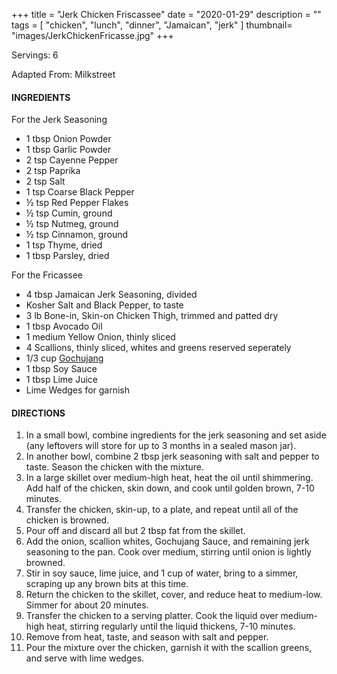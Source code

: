 +++
title = "Jerk Chicken Friscassee"
date = "2020-01-29"
description = ""
tags = [
    "chicken",
    "lunch",
    "dinner",
    "Jamaican",
    "jerk"
]
thumbnail= "images/JerkChickenFricasse.jpg"
+++

Servings: 6 <!--more-->

Adapted From: Milkstreet

#### INGREDIENTS 

For the Jerk Seasoning

* 1 tbsp Onion Powder
* 1 tbsp Garlic Powder
* 2 tsp Cayenne Pepper
* 2 tsp Paprika
* 2 tsp Salt
* 1 tsp Coarse Black Pepper 
* ½ tsp Red Pepper Flakes
* ½ tsp Cumin, ground
* ½ tsp Nutmeg, ground
* ½ tsp Cinnamon, ground
* 1 tsp Thyme, dried
* 1 tbsp Parsley, dried

For the Fricassee

* 4 tbsp Jamaican Jerk Seasoning, divided 
* Kosher Salt and Black Pepper, to taste 
* 3 lb Bone-in, Skin-on Chicken Thigh, trimmed and patted dry
* 1 tbsp Avocado Oil 
* 1 medium Yellow Onion, thinly sliced 
* 4 Scallions, thinly sliced, whites and greens reserved seperately 
* 1/3 cup [Gochujang](https://amzn.to/3al2a8Y)
* 1 tbsp Soy Sauce 
* 1 tbsp Lime Juice 
* Lime Wedges for garnish 

#### DIRECTIONS 

1. In a small bowl, combine ingredients for the jerk seasoning and set aside (any leftovers will store for up to 3 months in a sealed mason jar).
2. In another bowl, combine 2 tbsp jerk seasoning with salt and pepper to taste. Season the chicken with the mixture.
3. In a large skillet over medium-high heat, heat the oil until shimmering. Add half of the chicken, skin down, and cook until golden brown, 7-10 minutes.
4. Transfer the chicken, skin-up, to a plate, and repeat until all of the chicken is browned.
5. Pour off and discard all but 2 tbsp fat from the skillet.
6. Add the onion, scallion whites, Gochujang Sauce, and remaining jerk seasoning to the pan. Cook over medium, stirring until onion is lightly browned.
7. Stir in soy sauce, lime juice, and 1 cup of water, bring to a simmer, scraping up any brown bits at this time.
8. Return the chicken to the skillet, cover, and reduce heat to medium-low. Simmer for about 20 minutes.
9. Transfer the chicken to a serving platter. Cook the liquid over medium-high heat, stirring regularly until the liquid thickens, 7-10 minutes.
10. Remove from heat, taste, and season with salt and pepper.
11. Pour the mixture over the chicken, garnish it with the scallion greens, and serve with lime wedges.
